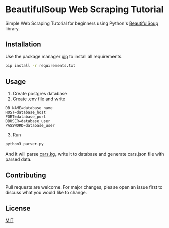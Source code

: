 # BeautifulSoup Web Scraping Tutorial

Simple Web Scraping Tutorial for beginners using Python's [BeautifulSoup](<https://www.crummy.com/software/BeautifulSoup/bs4/doc/> "BeautifulSoup") library.

## Installation

Use the package manager [pip](https://pip.pypa.io/en/stable/) to install all requirements.
```bash
pip install -r requirements.txt
```

## Usage
1) Create postgres database 
2) Create .env file and write 
```
DB_NAME=database_name
HOST=database_host
PORT=database_port
DBUSER=database_user
PASSWORD=database_user
```
3) Run
```bash
python3 parser.py
```
And it will parse [cars.kg](<https://cars.kg/offers?direction=sale&vendor=57fa24ee2860c45a2a2c0905&model=58b876792860c409036ea149&generation=&price_from=&price_to=&year_from=&year_to=2021&running_length_from=&running_length_to=&kuzov=&capacity_from=&capacity_to=&color=&city=/>), write it to database and generate cars.json file with parsed data.

## Contributing

Pull requests are welcome. For major changes, please open an issue first to discuss what you would like to change.


## License
[MIT](https://choosealicense.com/licenses/mit/)
